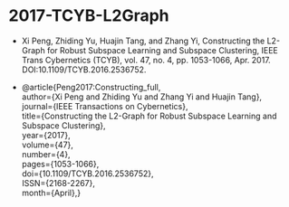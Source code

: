 # 2017-TCYB-L2Graph
* Xi Peng, Zhiding Yu, Huajin Tang, and Zhang Yi, Constructing the L2-Graph for Robust Subspace Learning and Subspace Clustering, IEEE Trans Cybernetics (TCYB), vol. 47, no. 4, pp. 1053-1066, Apr. 2017. DOI:10.1109/TCYB.2016.2536752.

* @article{Peng2017:Constructing_full,  
  author={Xi Peng and Zhiding Yu and Zhang Yi and Huajin Tang},   
  journal={IEEE Transactions on Cybernetics},   
  title={Constructing the L2-Graph for Robust Subspace Learning and Subspace Clustering},   
  year={2017},  
  volume={47},   
  number={4},   
  pages={1053-1066},   
  doi={10.1109/TCYB.2016.2536752},   
  ISSN={2168-2267},   
  month={April},} 
